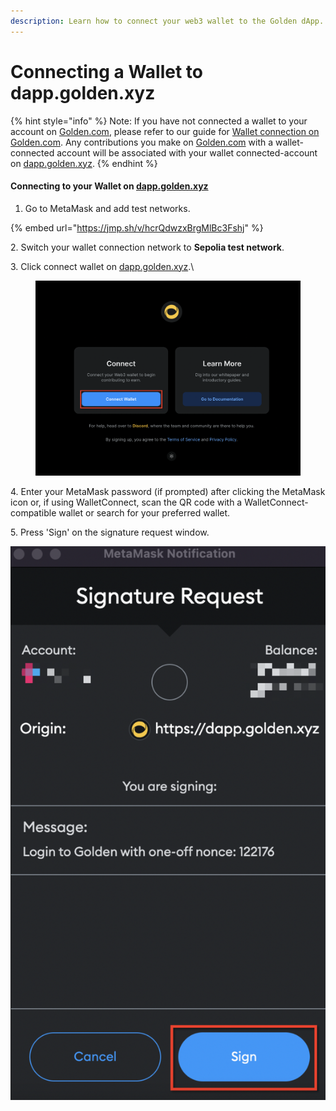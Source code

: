 ```yaml
---
description: Learn how to connect your web3 wallet to the Golden dApp.
---
```


# Connecting a Wallet to dapp.golden.xyz

{% hint style="info" %}
Note: If you have not connected a wallet to your account on [Golden.com](http://golden.com/), please refer to our guide for [Wallet connection on Golden.com](https://goldenhq.notion.site/Wallet-connection-on-Golden-com-7dff957944414333b5827e62fa36d435). Any contributions you make on [Golden.com](http://golden.com/) with a wallet-connected account will be associated with your wallet connected-account on [dapp.golden.xyz](http://dapp.golden.xyz/).
{% endhint %}

#### Connecting to your Wallet on [dapp.golden.xyz](https://dapp.golden.xyz/)

1. Go to MetaMask and add test networks.​

{% embed url="https://jmp.sh/v/hcrQdwzxBrgMlBc3Fshj" %}

2\. Switch your wallet connection network to **Sepolia test network**.

3\. Click connect wallet on [dapp.golden.xyz](https://dapp.golden.xyz/).\


<figure><img src="../../.gitbook/assets/Screen Shot 2022-06-28 at 4.18.54 PM.png" alt=""><figcaption></figcaption></figure>

4\. Enter your MetaMask password (if prompted) after clicking the MetaMask icon or, if using WalletConnect, scan the QR code with a WalletConnect-compatible wallet or search for your preferred wallet.

5\. Press 'Sign' on the signature request window.

![](<../../.gitbook/assets/Screen Shot 2022-06-28 at 4.22.49 PM (1).png>)

